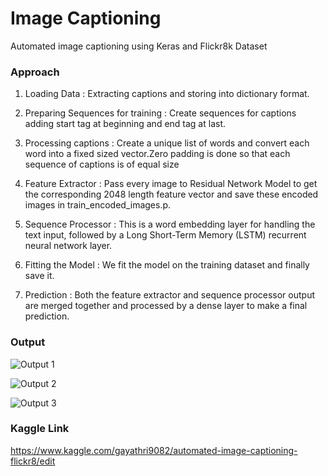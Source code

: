 # Image Captioning

Automated image captioning using Keras and Flickr8k Dataset

### Approach

1. Loading Data : 
   Extracting captions and storing into dictionary format.

2. Preparing Sequences for training :
   Create sequences for captions adding start tag at beginning and end tag at last.

3. Processing captions :
   Create a unique list of words and convert each word into a fixed sized vector.Zero padding is done so that each sequence of captions is of equal size

4. Feature Extractor :
   Pass every image to Residual Network Model to get the corresponding 2048 length feature vector and save these encoded images in train_encoded_images.p.

5. Sequence Processor :
   This is a word embedding layer for handling the text input, followed by a Long Short-Term Memory (LSTM) recurrent neural network layer.

6. Fitting the Model :
   We fit the model on the training dataset and finally save it.

7. Prediction :
   Both the feature extractor and sequence processor output are merged together and processed by a dense layer to make a final prediction.
   
 ### Output
 
 ![Output 1](https://github.com/gayathri-venu/DeepPixel/blob/master/deeppixel/Image_Captioning/output/1.png)
 
 ![Output 2](https://github.com/gayathri-venu/DeepPixel/blob/master/deeppixel/Image_Captioning/output/2.png)
 
 ![Output 3](https://github.com/gayathri-venu/DeepPixel/blob/master/deeppixel/Image_Captioning/output/3.png)
  
  
 
 ### Kaggle Link
 
 https://www.kaggle.com/gayathri9082/automated-image-captioning-flickr8/edit
 
 
    
  
     
    
  
